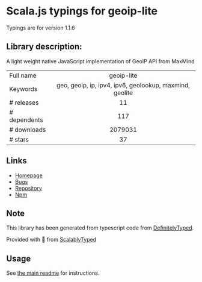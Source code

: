 
# Scala.js typings for geoip-lite

Typings are for version 1.1.6

## Library description:
A light weight native JavaScript implementation of GeoIP API from MaxMind

|                    |                 |
| ------------------ | :-------------: |
| Full name          | geoip-lite |
| Keywords           | geo, geoip, ip, ipv4, ipv6, geolookup, maxmind, geolite |
| # releases         | 11 |
| # dependents       | 117 |
| # downloads        | 2079031 |
| # stars            | 37 |

## Links
- [Homepage](https://github.com/bluesmoon/node-geoip)
- [Bugs](https://github.com/bluesmoon/node-geoip/issues)
- [Repository](https://github.com/bluesmoon/node-geoip)
- [Npm](https://www.npmjs.com/package/geoip-lite)
    


## Note
This library has been generated from typescript code from [DefinitelyTyped](https://definitelytyped.org).

Provided with :purple_heart: from [ScalablyTyped](https://github.com/oyvindberg/ScalablyTyped)

## Usage
See [the main readme](../../readme.md) for instructions.



